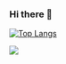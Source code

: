 ### Hi there 👋

[![Top Langs](https://github-readme-stats.vercel.app/api/top-langs/?username=elegantcookie&layout=compact)](https://github.com/anuraghazra/github-readme-stats)

![](https://komarev.com/ghpvc/?username=elegantcookie&color=lightgrey)

